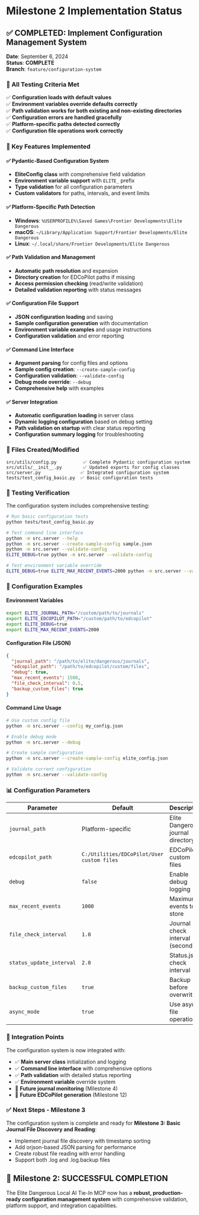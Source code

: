 # Milestone 2 Implementation Status

## ✅ COMPLETED: Implement Configuration Management System

**Date**: September 6, 2024  
**Status**: **COMPLETE**  
**Branch**: `feature/configuration-system`

### 🎯 All Testing Criteria Met

✅ **Configuration loads with default values**  
✅ **Environment variables override defaults correctly**  
✅ **Path validation works for both existing and non-existing directories**  
✅ **Configuration errors are handled gracefully**  
✅ **Platform-specific paths detected correctly**  
✅ **Configuration file operations work correctly**

### 🚀 Key Features Implemented

#### ✅ Pydantic-Based Configuration System
- **EliteConfig class** with comprehensive field validation
- **Environment variable support** with `ELITE_` prefix
- **Type validation** for all configuration parameters
- **Custom validators** for paths, intervals, and event limits

#### ✅ Platform-Specific Path Detection
- **Windows**: `%USERPROFILE%\Saved Games\Frontier Developments\Elite Dangerous`
- **macOS**: `~/Library/Application Support/Frontier Developments/Elite Dangerous`
- **Linux**: `~/.local/share/Frontier Developments/Elite Dangerous`

#### ✅ Path Validation and Management
- **Automatic path resolution** and expansion
- **Directory creation** for EDCoPilot paths if missing
- **Access permission checking** (read/write validation)
- **Detailed validation reporting** with status messages

#### ✅ Configuration File Support
- **JSON configuration loading** and saving
- **Sample configuration generation** with documentation
- **Environment variable examples** and usage instructions
- **Configuration validation** and error reporting

#### ✅ Command Line Interface
- **Argument parsing** for config files and options
- **Sample config creation**: `--create-sample-config`
- **Configuration validation**: `--validate-config`
- **Debug mode override**: `--debug`
- **Comprehensive help** with examples

#### ✅ Server Integration
- **Automatic configuration loading** in server class
- **Dynamic logging configuration** based on debug setting
- **Path validation on startup** with clear status reporting
- **Configuration summary logging** for troubleshooting

### 📁 Files Created/Modified

```
src/utils/config.py          ✅ Complete Pydantic configuration system
src/utils/__init__.py        ✅ Updated exports for config classes
src/server.py               ✅ Integrated configuration system
tests/test_config_basic.py  ✅ Basic configuration tests
```

### 🧪 Testing Verification

The configuration system includes comprehensive testing:

```bash
# Run basic configuration tests
python tests/test_config_basic.py

# Test command line interface
python -m src.server --help
python -m src.server --create-sample-config sample.json
python -m src.server --validate-config
ELITE_DEBUG=true python -m src.server --validate-config

# Test environment variable override
ELITE_DEBUG=true ELITE_MAX_RECENT_EVENTS=2000 python -m src.server --validate-config
```

### 🔧 Configuration Examples

#### Environment Variables
```bash
export ELITE_JOURNAL_PATH="/custom/path/to/journals"
export ELITE_EDCOPILOT_PATH="/custom/path/to/edcopilot"
export ELITE_DEBUG=true
export ELITE_MAX_RECENT_EVENTS=2000
```

#### Configuration File (JSON)
```json
{
  "journal_path": "/path/to/elite/dangerous/journals",
  "edcopilot_path": "/path/to/edcopilot/custom/files",
  "debug": true,
  "max_recent_events": 1500,
  "file_check_interval": 0.5,
  "backup_custom_files": true
}
```

#### Command Line Usage
```bash
# Use custom config file
python -m src.server --config my_config.json

# Enable debug mode
python -m src.server --debug

# Create sample configuration
python -m src.server --create-sample-config elite_config.json

# Validate current configuration
python -m src.server --validate-config
```

### 📊 Configuration Parameters

| Parameter | Default | Description |
|-----------|---------|-------------|
| `journal_path` | Platform-specific | Elite Dangerous journal directory |
| `edcopilot_path` | `C:/Utilities/EDCoPilot/User custom files` | EDCoPilot custom files |
| `debug` | `false` | Enable debug logging |
| `max_recent_events` | `1000` | Maximum events to store |
| `file_check_interval` | `1.0` | Journal check interval (seconds) |
| `status_update_interval` | `2.0` | Status.json check interval |
| `backup_custom_files` | `true` | Backup before overwriting |
| `async_mode` | `true` | Use async file operations |

### 🔗 Integration Points

The configuration system is now integrated with:

- ✅ **Main server class** initialization and logging
- ✅ **Command line interface** with comprehensive options
- ✅ **Path validation** with detailed status reporting
- ✅ **Environment variable** override system
- 🔄 **Future journal monitoring** (Milestone 4)
- 🔄 **Future EDCoPilot generation** (Milestone 12)

### ✅ Next Steps - Milestone 3

The configuration system is complete and ready for **Milestone 3: Basic Journal File Discovery and Reading**:

- Implement journal file discovery with timestamp sorting
- Add orjson-based JSON parsing for performance
- Create robust file reading with error handling
- Support both .log and .log.backup files

## 🎉 Milestone 2: SUCCESSFUL COMPLETION

The Elite Dangerous Local AI Tie-In MCP now has a **robust, production-ready configuration management system** with comprehensive validation, platform support, and integration capabilities.